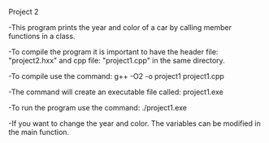 Project 2 

-This program prints the year and color of a car by calling member functions in a class.

-To compile the program it is important to have the header file: "project2.hxx" and cpp file: "project1.cpp" in the same directory.

-To compile use the command: g++ -O2 -o project1 project1.cpp

-The command will create an executable file called: project1.exe

-To run the program use the command: ./project1.exe

-If you want to change the year and color. The variables can be modified in the main function.
